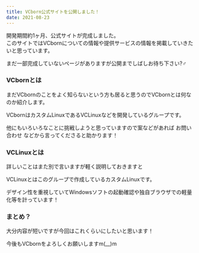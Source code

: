```yaml
---
title: VCborn公式サイトを公開しました！
date: 2021-08-23
---
```

開発期間約1ヶ月、公式サイトが完成しました。  
このサイトではVCbornについての情報や提供サービスの情報を掲載していきたいと思っています。

まだ一部完成していないページがありますが公開までしばしお待ち下さい?‍♂️

### VCbornとは

まだVCbornのことをよく知らないという方も居ると思うのでVCbornとは何なのか紹介します。

VCbornはカスタムLinuxであるVCLinuxなどを開発しているグループです。

他にもいろいろなことに挑戦しようと思っていますので案などがあれば お問い合わせ などから言ってくださると助かります！

### VCLinuxとは

詳しいことはまた別で言いますが軽く説明しておきますと

VCLinuxとはこのグループで作成しているカスタムLinuxです。

デザイン性を重視していてWindowsソフトの起動確認や独自ブラウザでの軽量化等を計っています！

### まとめ？

大分内容が短いですが今回はこれくらいにしたいと思います！

今後もVCbornをよろしくお願いしますm(__)m
